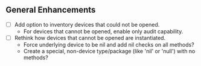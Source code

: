 General Enhancements
--------------------
- [ ] Add option to inventory devices that could not be opened.
	* For devices that cannot be opened, enable only audit capability.
- [ ] Rethink how devices that cannot be opened are instantiated.
	* Force underlying device to be nil and add nil checks on all methods?
	* Create a special, non-device type/package (like 'nil' or 'null') with no methods?
